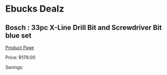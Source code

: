 
# Ebucks Dealz
## Bosch : 33pc X-Line Drill Bit and Screwdriver Bit blue set
[Product Page](https://www.ebucks.com/web/shop/productSelected.do?prodId=1228012363&catId=717324798)

Price: R179.00

Savings: 


	